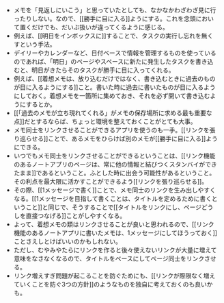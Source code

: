 - メモを「見返しにいこう」と思っていたとしても、なかなかわざわざ見に行ったりしない。なので、[[勝手に目に入る]]ようにする。これを念頭において置くだけでも、だいぶ扱いが違ってくるように感じる。
- 例えば、[[明日をインボックスに]]することで、タスクの実行し忘れを無くすという手法。
- デイリーやカレンダーなど、日付ベースで情報を管理するものを使っているのであれば、「明日」のページやスペースに新たに発生したタスクを書き込むと、明日がきたらそのタスクが勝手に目に入ってくれる。
- 例えば、[[着想メモは、放り込むだけではなく、書き込むときに過去のものが目に入るようにする]]こと。書いた時に過去に書いたものが目に入るようにしておく。着想メモを一箇所に集めておき、それを必ず開いて書き込むようにするとか。
- [[「過去のメモが立ち現れてくれる」がメモの保存場所に求める最も重要な点]]だとするならば、ちょっと環境を整えておくことがとても大事。
- メモ同士をリンクさせることができるアプリを使うのも一手。[[リンクを張り巡らせる]]ことで、あるメモをひらけば別のメモが[[勝手に目に入る]]ようにできる。
- いつでもメモ同士をリンクさせることができるということは、[[リンク機能のあるノートアプリのページは、常に他の情報と結びつくスタンバイができたまま]]であるということ。ふとした時に出会う可能性があるということ。その利点を最大限に活かすことができるよう[[リンクを張り巡らせる]]。
- その際、[[1メッセージで書く]]ことで、メモ同士のリンクを生み出しやすくなる。[[1メッセージを目指して書くことは、タイトルを定めるために書くということ]]と同じで、そうすることで[[タイトルをリンクにし、ページどうしを直接つなげる]]ことがしやすくなる。
- よって、着想メモの類はリンクさせることが良いと思われるので、[[リンク機能のあるノートアプリに書いたメモは、1メッセージにしてほうっておく]]ことさえしとけばいいのかもしれない。
- ただし、むやみやたらにリンクを作ると後々使えないリンクが大量に増えて意味をなさなくなるので、タイトルをベースにしてページ同士をリンクさせる。
- リンク増えすぎ問題が起こることを防ぐためにも、[[リンクが際限なく増えていくことを防ぐ3つの方針]]のようなものを独自に考えておくのも良いかも。